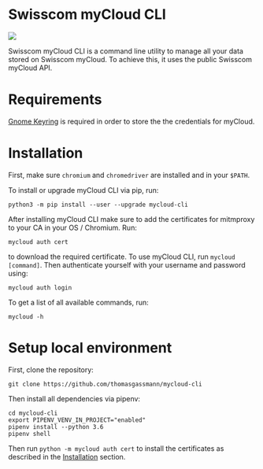 # Swisscom myCloud CLI

![](https://github.com/thomasgassmann/mycloud-cli/workflows/.github/workflows/ci.yml/badge.svg)

Swisscom myCloud CLI is a command line utility to manage all your data stored on Swisscom myCloud. To achieve this, it uses the public Swisscom myCloud API.

# Requirements
[Gnome Keyring](https://wiki.gnome.org/Projects/GnomeKeyring) is required in order to store the the credentials for myCloud.

# Installation

First, make sure `chromium` and `chromedriver` are installed and in your `$PATH`.

To install or upgrade myCloud CLI via pip, run:

```
python3 -m pip install --user --upgrade mycloud-cli
```

After installing myCloud CLI make sure to add the certificates for mitmproxy to your CA in your OS / Chromium. Run:

```
mycloud auth cert
```

to download the required certificate.
To use myCloud CLI, run `mycloud [command]`.
Then authenticate yourself with your username and password using:

```
mycloud auth login
```

To get a list of all available commands, run:

```
mycloud -h
```

# Setup local environment

First, clone the repository:

```
git clone https://github.com/thomasgassmann/mycloud-cli
```

Then install all dependencies via pipenv:

```
cd mycloud-cli
export PIPENV_VENV_IN_PROJECT="enabled"
pipenv install --python 3.6
pipenv shell
```

Then run `python -m mycloud auth cert` to install the certificates as described in the [Installation](#Installation) section.
